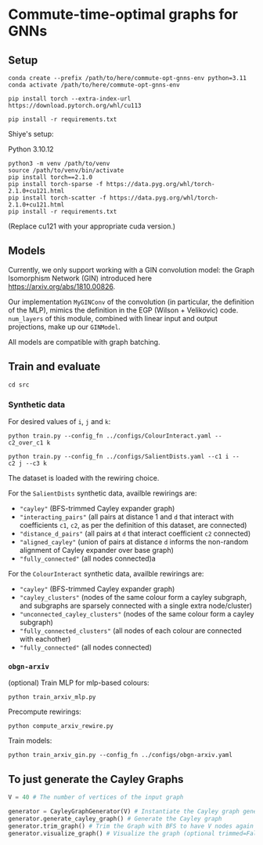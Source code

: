 # Commute-time-optimal graphs for GNNs

## Setup

```
conda create --prefix /path/to/here/commute-opt-gnns-env python=3.11
conda activate /path/to/here/commute-opt-gnns-env

pip install torch --extra-index-url https://download.pytorch.org/whl/cu113

pip install -r requirements.txt
```

Shiye's setup:

Python 3.10.12 

```
python3 -m venv /path/to/venv
source /path/to/venv/bin/activate
pip install torch==2.1.0
pip install torch-sparse -f https://data.pyg.org/whl/torch-2.1.0+cu121.html
pip install torch-scatter -f https://data.pyg.org/whl/torch-2.1.0+cu121.html
pip install -r requirements.txt
```

(Replace cu121 with your appropriate cuda version.)


## Models

Currently, we only support working with a GIN convolution model: the Graph Isomorphism Network (GIN) introduced here https://arxiv.org/abs/1810.00826. 

Our implementation `MyGINConv` of the convolution (in particular, the definition of the MLP), mimics the definition in the EGP (Wilson + Velikovic) code. `num_layers` of this module, combined with linear input and output projections, make up our `GINModel`. 

All models are compatible with graph batching. 


## Train and evaluate

```
cd src
```

### Synthetic data

For desired values of `i`, `j` and `k`:


```
python train.py --config_fn ../configs/ColourInteract.yaml --c2_over_c1 k 

python train.py --config_fn ../configs/SalientDists.yaml --c1 i --c2 j --c3 k
```

The dataset is loaded with the rewiring choice. 

For the `SalientDists` synthetic data, availble rewirings are: 

* `"cayley"` (BFS-trimmed Cayley expander graph)
* `"interacting_pairs"` (all pairs at distance 1 and `d` that interact with coefficients `c1`, `c2`, as per the definition of this dataset, are connected) 
* `"distance_d_pairs"` (all pairs at `d` that interact coefficient `c2` connected) 
* `"aligned_cayley"` (union of pairs at distance `d` informs the non-random alignment of Cayley expander over base graph)
* `"fully_connected"` (all nodes connected)a

For the `ColourInteract` synthetic data, availble rewirings are: 
* `"cayley"` (BFS-trimmed Cayley expander graph)
* `"cayley_clusters"` (nodes of the same colour form a cayley subgraph, and subgraphs are sparsely connected with a single extra node/cluster) 
* `"unconnected_cayley_clusters"` (nodes of the same colour form a cayley subgraph) 
* `"fully_connected_clusters"` (all nodes of each colour are connected with eachother)
* `"fully_connected"` (all nodes connected)

### `obgn-arxiv`

(optional) Train MLP for mlp-based colours:

```
python train_arxiv_mlp.py 
```

Precompute rewirings:

```
python compute_arxiv_rewire.py
```

Train models:

```
python train_arxiv_gin.py --config_fn ../configs/obgn-arxiv.yaml
```




## To just generate the Cayley Graphs

```python
V = 40 # The number of vertices of the input graph

generator = CayleyGraphGenerator(V) # Instantiate the Cayley graph generator by computing the size of the smallest Cayley graph with at least V nodes
generator.generate_cayley_graph() # Generate the Cayley graph
generator.trim_graph() # Trim the Graph with BFS to have V nodes again
generator.visualize_graph() # Visualize the graph (optional trimmed=False to see graph before trimming)
```